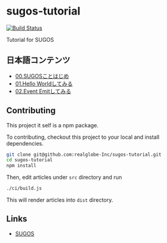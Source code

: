 sugos-tutorial
=============

[![Build Status][bd_travis_com_shield_url]][bd_travis_com_url]

[bd_travis_url]: http://travis-ci.org/realglobe-Inc/sugos-tutorial
[bd_travis_shield_url]: http://img.shields.io/travis/realglobe-Inc/sugos-tutorial.svg?style=flat
[bd_travis_com_url]: http://travis-ci.com/realglobe-Inc/sugos-tutorial
[bd_travis_com_shield_url]: https://api.travis-ci.com/realglobe-Inc/sugos-tutorial.svg?token=aeFzCpBZebyaRijpCFmm

Tutorial for SUGOS


日本語コンテンツ
---------

+ [00.SUGOSことはじめ](dist/markdown/ja/00.SUGOS%E3%81%93%E3%81%A8%E3%81%AF%E3%81%98%E3%82%81.md)
+ [01.Hello Worldしてみる](dist/markdown/ja/01.Hello%20World%E3%81%97%E3%81%A6%E3%81%BF%E3%82%8B.md)
+ [02.Event Emitしてみる](dist/markdown/ja/02.Event%20Emit%E3%81%97%E3%81%A6%E3%81%BF%E3%82%8B.md)



Contributing
-----------

This project it self is a npm package.


To contributing, checkout this project to your local and install dependencies.

```bash
git clone git@github.com:realglobe-Inc/sugos-tutorial.git
cd sugos-tutorial
npm install
```

Then, edit articles under `src` directory and run

```bash
./ci/build.js
```

This will render articles into `dist` directory.


Links
-----------

+ [SUGOS](https://github.com/realglobe-Inc/sugos)